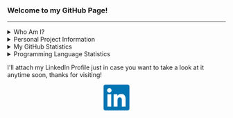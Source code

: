 ### Welcome to my GitHub Page!

<hr>
<!--Personal Information-->
<details>
  <summary>Who Am I?</summary>  
  <ul>
    <li>My name is Fernando J. Bermúdez Medina. I am Software Engineer at <strong>Apple</strong> as part of the Evolve Rotational Program. In my current rotation I'm working as a Data Engineer in Apple Maps </li>
    <li>I graduated from the <strong> University of Puerto Rico, Mayagüez Campus</strong> with a Bachelor of Science in Computer Science & Engineering. I am currently pursuing a Master of Science in Computer Science, with a specialization in Machine Learning, from the <strong>Georgia Institute of Technology</strong></li>
    <li>While doing undergradate studies, I was a Software Development Engineering Intern at <strong>Amazon</strong> in Summer 2021, and a Software Engineering Intern in Summer 2022 with <strong>Meta</strong>!</li>
    <li>I also worked as an <strong>Instructor</strong> for the <strong>CIIC4020/ICOM4035</strong> course (Data Structures) in UPRM from 2020-2023.</li>
    <li>Some of my technical skills & interests include the following:
      <ol>
        <li>Machine Learning (PyTorch, Tensorflow, Scikit-Learn, Pandas, NumPy, etc.)</li>
        <li>Data Engineering (Spark, AWS S3, Hadoop HDFS, Data Pipeline Design & Automation, etc.)</li>
        <li>Full Stack Web Development & DevOps (React, Node.js, JavaScript/TypeScript, Flask, PostgreSQL, Docker, Kubernetes)</li>
        <li>iOS Development (Swift, Objective-C, React Native)</li>
      </ol>
    </li>
  </ul>
</details>

<!--Projects Table-->
<details>
  <summary>Personal Project Information</summary>
  <ul>
  <li>In this GitHub Profile you will see that I will upload some personal projects, as well as some classwork projects from the courses made while I was studying at UPRM.</li>
  <li>Below is a table showing some projects that showcase my skills and progress as ana engineer</li>
  </ul>
<table class="tg">
<thead>
  <tr>
    <th class="tg-c3ow">Project</th>
    <th class="tg-c3ow">Progress</th>
    <th class="tg-c3ow">Location</th>
  </tr>
</thead>
<tbody>
  <tr>
    <td class="tg-c3ow">AI & ML Projects</td>
    <td class="tg-c3ow">Done</td>
    <td class="tg-c3ow"><a href="https://github.com/bermed28/ciic5015-projects" target="_blank" rel="noopener noreferrer">This Repo</a></td>
  </tr>
  <tr>
    <td class="tg-c3ow">Mobile App - Tuter (Capstone Project)</td>
    <td class="tg-c3ow">Done</td>
    <td class="tg-c3ow"><a href="https://github.com/bermed28/ciic4151-group-c-tuter" target="_blank" rel="noopener noreferrer">This Repo</a></td>
  </tr>
  <tr>
    <td class="tg-c3ow">Web App - My Backlog Handler</td>
    <td class="tg-c3ow">Done</td>
    <td class="tg-c3ow"><a href="https://github.com/bermed28/my-backlog-handler">This Repo</a></td>
  </tr>
  <tr>
    <td class="tg-c3ow">Web App - Booking System</td>
    <td class="tg-c3ow">Done</td>
    <td class="tg-c3ow"><a href="https://github.com/bermed28/booking-system.git" target="_blank" rel="noopener noreferrer">This Repo</a></td>
  </tr>
  <tr>
    <td class="tg-c3ow">Mobile App - ToDo Buddy</td>
    <td class="tg-c3ow">Done</td>
    <td class="tg-c3ow"><a href="https://github.com/bermed28/todo-buddy.git" target="_blank" rel="noopener noreferrer">This Repo</a></td>
  </tr>
</tbody>
</table>

</details>

<!--Some GitHub Embeds-->
<details>
  <summary>My GitHub Statistics</summary>
  <p align="center">
    <img src="https://github-readme-stats.vercel.app/api?username=bermed28&show_icons=true"/>
  </p>
</details>

<details>
  <summary>Programming Language Statistics</summary>
  <p align="center">
    <img src="https://github-readme-stats.vercel.app/api/top-langs/?username=bermed28&layout=compact"/>
  </p>
</details>

<!--
<details>
  <summary>My Most Used Editors</summary>
  <p align="center">
    <img src="https://wakatime.com/share/@bermed28/5e35e06c-44c5-4378-bc20-0263a818dda3.svg" height="400"/>
  </p>
</details>
-->

<!--Social Media + Resume-->
<p>I'll attach my LinkedIn Profile just in case you want to take a look at it anytime soon, thanks for visiting!</p>
<p align="center">
  <a href="https://linkedin.com/in/bermed28"> 
    <img src="LinkedIn.png" height="60px" width="60px">
  </a>
<!--   <a href="https://drive.google.com/file/d/1uSSG-JqTHoobNC16Ks4hvtFeikxcEUTL/view?usp=sharing"> 
    <img src="resume-icon-3.png" height="60px" width="60px">
  </a> -->
 </p>

</hr>






